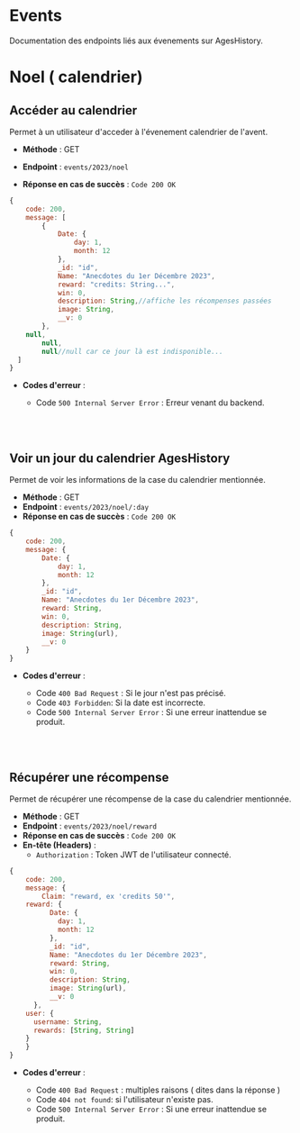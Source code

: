 # Events

Documentation des endpoints liés aux évenements sur AgesHistory.

# Noel ( calendrier)

## Accéder au calendrier

Permet à un utilisateur d'acceder à l'évenement calendrier de l'avent.

- **Méthode** : GET
- **Endpoint** : `events/2023/noel`

- **Réponse en cas de succès** : `Code 200 OK`
```js
{
	code: 200,
	message: [
		{
			Date: {
				day: 1,
				month: 12
			},
			_id: "id",
			Name: "Anecdotes du 1er Décembre 2023",
			reward: "credits: String...",
			win: 0,
			description: String,//affiche les récompenses passées
			image: String,
			__v: 0
		},
    null,
		null,
		null//null car ce jour là est indisponible...
  ]
}
```


- **Codes d'erreur** :

  - Code `500 Internal Server Error` : Erreur venant du backend.

<br><br>

## Voir un jour du calendrier AgesHistory

Permet de voir les informations de la case du calendrier mentionnée.

- **Méthode** : GET
- **Endpoint** : `events/2023/noel/:day`
- **Réponse en cas de succès** : `Code 200 OK`
```js
{
	code: 200,
	message: {
		Date: {
			day: 1,
			month: 12
		},
		_id: "id",
		Name: "Anecdotes du 1er Décembre 2023",
		reward: String,
		win: 0,
		description: String,
		image: String(url),
		__v: 0
	}
}
```


- **Codes d'erreur** :

  - Code `400 Bad Request` : Si le jour n'est pas précisé.
  - Code `403 Forbidden`: Si la date est incorrecte.
  - Code `500 Internal Server Error` : Si une erreur inattendue se produit.


<br><br>

## Récupérer une récompense

Permet de récupérer une récompense de la case du calendrier mentionnée.

- **Méthode** : GET
- **Endpoint** : `events/2023/noel/reward`
- **Réponse en cas de succès** : `Code 200 OK`
- **En-tête (Headers)** :
  - `Authorization` : Token JWT de l'utilisateur connecté.

```js
{
	code: 200,
	message: {
		Claim: "reward, ex 'credits 50'",
    reward: {
		  Date: {
		  	day: 1,
		  	month: 12
		  },
		  _id: "id",
		  Name: "Anecdotes du 1er Décembre 2023",
		  reward: String,
		  win: 0,
		  description: String,
		  image: String(url),
		  __v: 0
	  },
    user: {
      username: String,
      rewards: [String, String]
    }
	}
}
```


- **Codes d'erreur** :

  - Code `400 Bad Request` : multiples raisons ( dites dans la réponse )
  - Code `404 not found`: si l'utilisateur n'existe pas.
  - Code `500 Internal Server Error` : Si une erreur inattendue se produit.